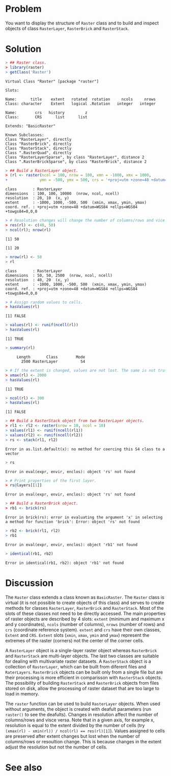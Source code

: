 

# Problem
You want to display the structure of `Raster` class and to build and inspect objects of class `RasterLayer`, `RasterBrick` and `RasterStack`.

# Solution

```r
> ## Raster class.
> library(raster)
> getClass('Raster')
```

```
Virtual Class "Raster" [package "raster"]

Slots:
                                                                  
Name:      title    extent   rotated  rotation     ncols     nrows
Class: character    Extent   logical .Rotation   integer   integer
                                    
Name:        crs   history         z
Class:       CRS      list      list

Extends: "BasicRaster"

Known Subclasses: 
Class "RasterLayer", directly
Class "RasterBrick", directly
Class "RasterStack", directly
Class ".RasterQuad", directly
Class "RasterLayerSparse", by class "RasterLayer", distance 2
Class ".RasterBrickSparse", by class "RasterBrick", distance 2
```

```r
> ## Build a RasterLayer object.
> (rl <- raster(ncol = 100, nrow = 100, xmn = -1000, xmx = 1000,
+              ymn = -500, ymx = 500, crs = '+proj=utm +zone=48 +datum=WGS84'))
```

```
class       : RasterLayer 
dimensions  : 100, 100, 10000  (nrow, ncol, ncell)
resolution  : 20, 10  (x, y)
extent      : -1000, 1000, -500, 500  (xmin, xmax, ymin, ymax)
coord. ref. : +proj=utm +zone=48 +datum=WGS84 +ellps=WGS84 +towgs84=0,0,0 
```

```r
> # Resolution changes will change the number of columns/rows and vice versa.
> res(rl) <- c(40, 50)
> ncol(rl); nrow(rl)
```

```
[1] 50
```

```
[1] 20
```

```r
> nrow(rl) <- 50
> rl
```

```
class       : RasterLayer 
dimensions  : 50, 50, 2500  (nrow, ncol, ncell)
resolution  : 40, 20  (x, y)
extent      : -1000, 1000, -500, 500  (xmin, xmax, ymin, ymax)
coord. ref. : +proj=utm +zone=48 +datum=WGS84 +ellps=WGS84 +towgs84=0,0,0 
```

```r
> # Assign random values to cells.
> hasValues(rl)
```

```
[1] FALSE
```

```r
> values(rl) <- runif(ncell(rl))
> hasValues(rl)
```

```
[1] TRUE
```

```r
> summary(rl)
```

```
     Length       Class        Mode 
       2500 RasterLayer          S4 
```

```r
> # If the extent is changed, values are not lost. The same is not truth for changes  in the number of columns, the number of rows or resolution.
> xmax(rl) <- 2000
> hasValues(rl)
```

```
[1] TRUE
```

```r
> ncol(rl) <- 300
> hasValues(rl)
```

```
[1] FALSE
```

```r
> ## Build a RasterStack object from two RasterLayer objects.
> rl1 <- rl2 <- raster(nrow = 10, ncol = 10)
> values(rl1) <- runif(ncell(rl1))
> values(rl2) <- runif(ncell(rl2))
> rs <- stack(rl1, rl2)
```

```
Error in as.list.default(x): no method for coercing this S4 class to a vector
```

```r
> rs
```

```
Error in eval(expr, envir, enclos): object 'rs' not found
```

```r
> # Print properties of the first layer.
> rs@layers[[1]]
```

```
Error in eval(expr, envir, enclos): object 'rs' not found
```

```r
> ## Build a RasterBrick object.
> rb1 <- brick(rs)
```

```
Error in brick(rs): error in evaluating the argument 'x' in selecting a method for function 'brick': Error: object 'rs' not found
```

```r
> rb2 <- brick(rl1, rl2)
> rb1
```

```
Error in eval(expr, envir, enclos): object 'rb1' not found
```

```r
> identical(rb1, rb2)
```

```
Error in identical(rb1, rb2): object 'rb1' not found
```

# Discussion
The `Raster` class extends a class known as `BasicRaster`. The `Raster` class is virtual (it is not possible to create objects of this class) and serves to create methods for classes `RasterLayer`, `RasterBrick` and `RasterStack`. Most of the slots of these classes not need to be directly accessed. The main properties of raster objects are described by 4 slots: `extent` (minimum and maximum x and y coordinates), `ncols` (number of columns), `nrows` (number of rows) and `crs` (coordinate reference system). `extent` and `crs` have their own classes, `Extent` and `CRS`. `Extent` slots (`xmin`, `xmax`, `ymin` and `ymax`) represent the extremes of the raster (corners) not the center of the corner cells.  

A `RasterLayer` object is a single-layer raster object whereas `RasterBrick` and `RasterStack` are multi-layer objects. The last two classes are suitable for dealing with multivariate raster datasets. A `RasterStack` object is a collection of `RasterLayer`, which can be built from diferent files and `RaterLayers`. `RasterBrick` objects can be built only from a single file but are their processing is more efficient in comparisson with `RasterStack` objects. The possibility of building `RasterStack` and `RasterBrick` objects from files stored on disk, allow the processing of raster dataset that are too large to load in memory.  

The `raster` function can be used to build `RasterLayer` objects. When used without arguments, the object is created with deafult parameters (run `raster()` to see the deafults). Changes in resolution affect the number of columns/rows and visce versa. Note that in a given axis, for example x, resolution is equal to the extent divided by the number of cells (try `(xmax(rl) - xmin(rl)) / ncol(rl) == res(rl)[1]`). Values assigned to cells are preserved after extent changes but lost when the number of columns/rows or resoultion change. This is because changes in the extent adjust the resolution but not the number of cells.  


# See also
